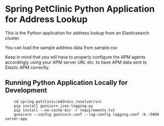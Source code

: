 # Spring PetClinic Python Application for Address Lookup

This is the Python application for address lookup from an Elasticsearch cluster.

You can load the sample address data from sample.csv

Keep in mind that you will have to properly configure the APM agents accordingly using your APM server URL etc. to have APM data sent to Elastic APM correctly.

## Running Python Application Locally for Development

```
	cd spring-petclinic/address_resolver/src
	pip install gunicorn json-logging-py
	pip install --no-cache-dir -r requirements.txt
	gunicorn --config gunicorn.conf --log-config logging.conf -b :5000 server:app
```
